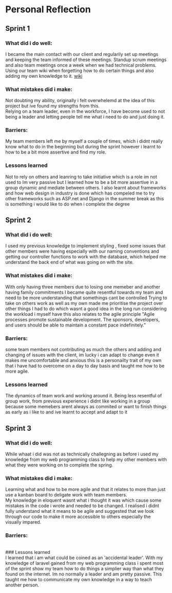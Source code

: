 # Personal Reflection

## Sprint 1

### What did i do well:
I became the main contact with our client and regularily set up meetings and keeping the team informed of these meetings. Standup scrum meetings and also team meetings once a week when we had technical problems. Using our team wiki when forgetting how to do certain things and also adding my own knowledge to it. [wiki](https://github.com/SoftEnOP/op-stats-raidarea51/wiki)
### What mistakes did i make: 
Not doubting my ability, originally i felt overwhelemd at the idea of this project but ive found my strengths from this.<br>
Relying on a team leader, even in the workforce, I have become used to not being a leader and letting people tell me what i need to do and just doing it. 
### Barriers: 
My team members left me by myself a couple of times, which i didnt really know what to do in the beginning but during the sprint however i learnt to how to be a bit more assertive and find my role.
### Lessons learned
Not to rely on others and leanring to take initiative which is a role im not used to 
Im very passive but I learned how to be a bit more assertive in a group dynamic and mediate between others.
I also learnt about frameworks and how web design in industry is done which has compeled me to try other frameworks such as ASP.net and Django in the summer break as this is something i would like to do when i complete the degree 
<br>
## Sprint 2
### What did i do well: 
I used my previous knowledge to implement styling , fixed some issues that other members were having especially with our naming conventions and getting our controller functions to work with the database, which helped me understand the back end of what was going on with the site.

### What mistakes did i make:
With only having three members due to losing one memeber and another having family commitments I became quite resentful towards my team and need to be more understanding that somethings cant be controlled
Trying to take on others work as well as my own made me prioritise the project over other things I had to do which wasnt a good idea in the long run considering the workload i myself have this also relates to the agile principle "Agile processes promote sustainable development. The sponsors, developers, and users should be able to maintain a constant pace indefinitely." 
### Barriers:
some team members not contributing as much the others and adding and changing of issues with the client, im lucky i can adapt to change even it makes me uncomfortable and anxious this is a personailty trait of my own that i have had to 
overcome on a day to day basis and taught me how to be more agile.

### Lessons learned
The dynamics of team work and working around it. Being less resentful of group work, from previous experience i didnt like working in a group because some memebers arent always as commited or want to finish things as early as i like to 
and ive learnt to accept and adapt to it 
<br>
## Sprint 3
### What did i do well:<br>
While whaat i did was not as technically challegning as before i used my knowledge from my web programming class to help my other members with what they were working on to complete the spring. 
### What mistakes did i make:<br>
Learning what and how to be more agile and that it relates to more than just use a kanban board to deligate work with team members. 
<br>
My knowledge in eloquent wasnt what i thought it was which cause some mistakes in the code i wrote and needed to be changed. I realised i didnt fully understand what it means to be agile and suggested that we look through our code to make it more accessible to others especially the visually impared. 
<br>
### Barriers:<br>
<br>
### Lessons learned <br>
I learned that i am what could be coined as an 'accidental leader'. With my knowledge of laravel gained from my web programming class i spent most of the sprint show my team how to do things a simplier way than what they found on the internet. Im no normally a leader and am pretty passive. This taught me how to communicate my own knowledge in a way to teach another person. 
<br>
